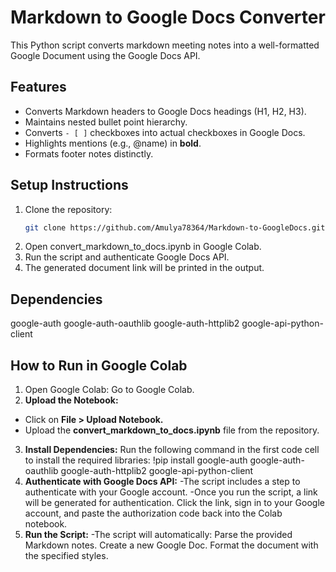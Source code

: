 # Markdown to Google Docs Converter

This Python script converts markdown meeting notes into a well-formatted Google Document using the Google Docs API.

## Features
- Converts Markdown headers to Google Docs headings (H1, H2, H3).
- Maintains nested bullet point hierarchy.
- Converts `- [ ]` checkboxes into actual checkboxes in Google Docs.
- Highlights mentions (e.g., @name) in **bold**.
- Formats footer notes distinctly.

## Setup Instructions

1. Clone the repository:
   ```bash
   git clone https://github.com/Amulya78364/Markdown-to-GoogleDocs.git
2. Open convert_markdown_to_docs.ipynb in Google Colab.
3. Run the script and authenticate Google Docs API.
4. The generated document link will be printed in the output.

## Dependencies
google-auth
google-auth-oauthlib
google-auth-httplib2
google-api-python-client

## How to Run in Google Colab
1. Open Google Colab: Go to Google Colab.
2. **Upload the Notebook:**
- Click on **File > Upload Notebook.**
- Upload the **convert_markdown_to_docs.ipynb** file from the repository.
3. **Install Dependencies:** Run the following command in the first code cell to install the required libraries:
!pip install google-auth google-auth-oauthlib google-auth-httplib2 google-api-python-client
4. **Authenticate with Google Docs API:**
-The script includes a step to authenticate with your Google account.
-Once you run the script, a link will be generated for authentication. Click the link, sign in to your Google account, and paste the authorization code back into the Colab notebook.
5. **Run the Script:**
-The script will automatically:
    Parse the provided Markdown notes.
    Create a new Google Doc.
    Format the document with the specified styles.

